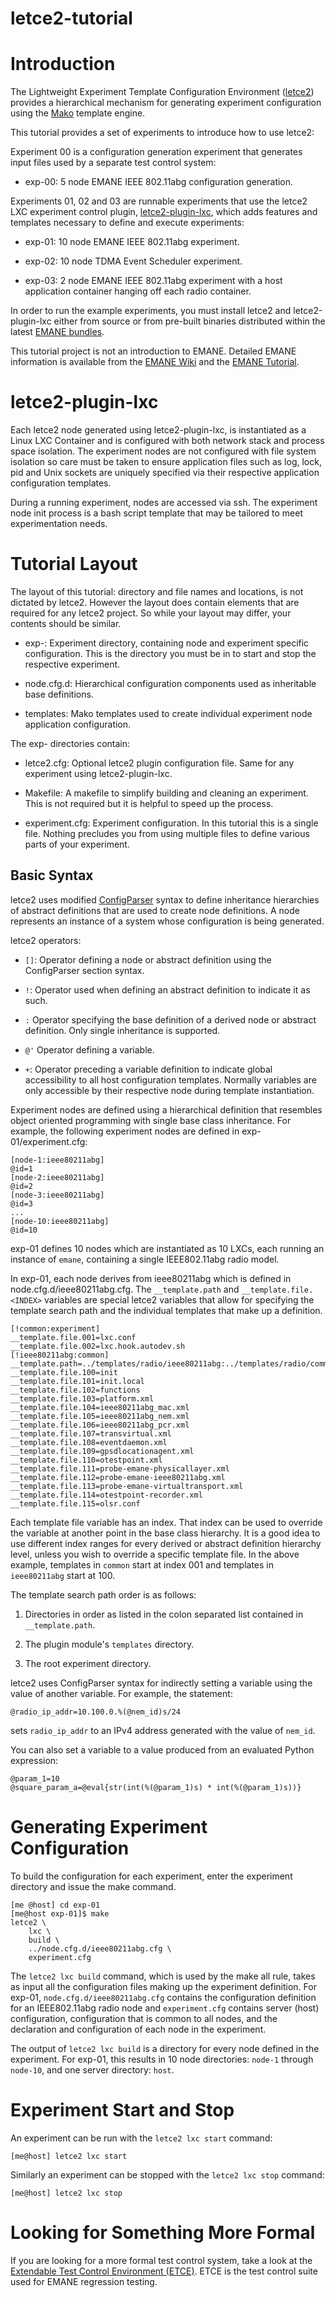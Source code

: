 letce2-tutorial
==

# Introduction

The Lightweight Experiment Template Configuration Environment
([letce2][1]) provides a hierarchical mechanism for generating
experiment configuration using the [Mako][2] template engine.

[1]: https://github.com/adjacentlink/letce2
[2]: https://https://www.makotemplates.org

This tutorial provides a set of experiments to introduce how to use
letce2:

Experiment 00 is a configuration generation experiment that generates
input files used by a separate test control system:

* exp-00: 5 node EMANE IEEE 802.11abg configuration generation.

Experiments 01, 02 and 03 are runnable experiments that use the letce2
LXC experiment control plugin, [letce2-plugin-lxc][3], which adds
features and templates necessary to define and execute experiments:

* exp-01: 10 node EMANE IEEE 802.11abg experiment.

* exp-02: 10 node TDMA Event Scheduler experiment.

* exp-03: 2 node EMANE IEEE 802.11abg experiment with a host
          application container hanging off each radio container.

[3]: https://github.com/adjacentlink/letce2-plugin-lxc

In order to run the example experiments, you must install letce2 and
letce2-plugin-lxc either from source or from pre-built binaries
distributed within the latest [EMANE bundles][4].

[4]: https://github.com/adjacentlink/emane/wiki/Install#bundles

This tutorial project is not an introduction to EMANE. Detailed EMANE
information is available from the [EMANE Wiki][5] and the
[EMANE Tutorial][6].

[5]: https://github.com/adjacentlink/emane/wiki
[6]: https://github.com/adjacentlink/emane-tutorial

# letce2-plugin-lxc

Each letce2 node generated using letce2-plugin-lxc, is instantiated as
a Linux LXC Container and is configured with both network stack and
process space isolation. The experiment nodes are not configured with
file system isolation so care must be taken to ensure application
files such as log, lock, pid and Unix sockets are uniquely specified
via their respective application configuration templates.

During a running experiment, nodes are accessed via ssh. The
experiment node init process is a bash script template that may be
tailored to meet experimentation needs.

# Tutorial Layout

The layout of this tutorial: directory and file names and locations, is
not dictated by letce2. However the layout does contain elements that
are required for any letce2 project. So while your layout may differ,
your contents should be similar.

* exp-<INDEX>: Experiment directory, containing node and experiment
  specific configuration. This is the directory you must be in to
  start and stop the respective experiment.

* node.cfg.d: Hierarchical configuration components used as
  inheritable base definitions.

* templates: Mako templates used to create individual experiment node
  application configuration.

The exp-<INDEX> directories contain:

* letce2.cfg: Optional letce2 plugin configuration file. Same for any
  experiment using letce2-plugin-lxc.

* Makefile: A makefile to simplify building and cleaning an
  experiment. This is not required but it is helpful to speed up the
  process.

* experiment.cfg: Experiment configuration. In this tutorial this is a
  single file. Nothing precludes you from using multiple files to
  define various parts of your experiment.

## Basic Syntax

letce2 uses modified [ConfigParser][7] syntax to define inheritance
hierarchies of abstract definitions that are used to create node
definitions. A node represents an instance of a system whose
configuration is being generated.

[7]: https://docs.python.org/3/library/configparser.html

letce2 operators:

 * `[]`: Operator defining a node or abstract definition using the
  ConfigParser section syntax.

 * `!`: Operator used when defining an abstract definition to indicate
  it as such.

 * `:` Operator specifying the base definition of a derived node or
  abstract definition. Only single inheritance is supported.

 * `@'` Operator defining a variable.

 * `+`: Operator preceding a variable definition to indicate global
  accessibility to all host configuration templates. Normally
  variables are only accessible by their respective node during
  template instantiation.

Experiment nodes are defined using a hierarchical definition that
resembles object oriented programming with single base class
inheritance. For example, the following experiment nodes are defined
in exp-01/experiment.cfg:

```
[node-1:ieee80211abg]
@id=1
[node-2:ieee80211abg]
@id=2
[node-3:ieee80211abg]
@id=3
...
[node-10:ieee80211abg]
@id=10
```

exp-01 defines 10 nodes which are instantiated as 10 LXCs, each
running an instance of `emane`, containing a single IEEE802.11abg
radio model.

In exp-01, each node derives from ieee80211abg which is defined in
node.cfg.d/ieee80211abg.cfg. The `__template.path` and
`__template.file.<INDEX>` variables are special letce2 variables that
allow for specifying the template search path and the individual
templates that make up a definition.

```
[!common:experiment]
__template.file.001=lxc.conf
__template.file.002=lxc.hook.autodev.sh
[!ieee80211abg:common]
__template.path=../templates/radio/ieee80211abg:../templates/radio/common:../templates/common
__template.file.100=init
__template.file.101=init.local
__template.file.102=functions
__template.file.103=platform.xml
__template.file.104=ieee80211abg_mac.xml
__template.file.105=ieee80211abg_nem.xml
__template.file.106=ieee80211abg_pcr.xml
__template.file.107=transvirtual.xml
__template.file.108=eventdaemon.xml
__template.file.109=gpsdlocationagent.xml
__template.file.110=otestpoint.xml
__template.file.111=probe-emane-physicallayer.xml
__template.file.112=probe-emane-ieee80211abg.xml
__template.file.113=probe-emane-virtualtransport.xml
__template.file.114=otestpoint-recorder.xml
__template.file.115=olsr.conf
```

Each template file variable has an index. That index can be used to
override the variable at another point in the base class hierarchy. It
is a good idea to use different index ranges for every derived or
abstract definition hierarchy level, unless you wish to override a
specific template file. In the above example, templates in `common`
start at index 001 and templates in `ieee80211abg` start at 100.

The template search path order is as follows:

1. Directories in order as listed in the colon separated list
contained in `__template.path`.

2. The plugin module's `templates` directory.

3. The root experiment directory.

letce2 uses ConfigParser syntax for indirectly setting a variable
using the value of another variable. For example, the statement:

```
@radio_ip_addr=10.100.0.%(@nem_id)s/24
```

sets `radio_ip_addr` to an IPv4 address generated with the value of
`nem_id`.

You can also set a variable to a value produced from an evaluated
Python expression:

```
@param_1=10
@square_param_a=@eval{str(int(%(@param_1)s) * int(%(@param_1)s))}
```

# Generating Experiment Configuration

To build the configuration for each experiment, enter the experiment
directory and issue the make command.

```
[me @host] cd exp-01
[me@host exp-01]$ make
letce2 \
	lxc \
	build \
	../node.cfg.d/ieee80211abg.cfg \
	experiment.cfg
```

The `letce2 lxc build` command, which is used by the make all rule,
takes as input all the configuration files making up the experiment
definition. For exp-01, `node.cfg.d/ieee80211abg.cfg` contains
the configuration definition for an IEEE802.11abg radio node and
`experiment.cfg` contains server (host) configuration, configuration
that is common to all nodes, and the declaration and configuration of
each node in the experiment.

The output of `letce2 lxc build` is a directory for every node defined
in the experiment. For exp-01, this results in 10 node directories:
`node-1` through `node-10`, and one server directory: `host`.

# Experiment Start and Stop

An experiment can be run with the `letce2 lxc start` command:

```
[me@host] letce2 lxc start
```

Similarly an experiment can be stopped with the `letce2 lxc stop`
command:

```
[me@host] letce2 lxc stop
```

# Looking for Something More Formal

If you are looking for a more formal test control system, take a look
at the [Extendable Test Control Environment (ETCE)][8]. ETCE is the
test control suite used for EMANE regression testing.

[8]: https://github.com/adjacentlink/python-etce

